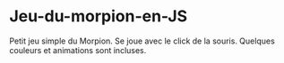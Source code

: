 # Jeu-du-morpion-en-JS
Petit jeu simple du Morpion. Se joue avec le click de la souris. Quelques couleurs et animations sont incluses.
